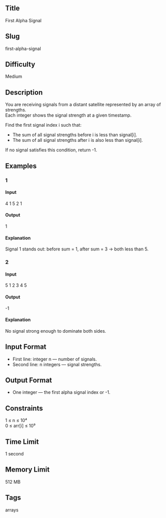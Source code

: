 ## Title

First Alpha Signal

## Slug

first-alpha-signal

## Difficulty

Medium

## Description

You are receiving signals from a distant satellite represented by an array of strengths.  
Each integer shows the signal strength at a given timestamp.

Find the first signal index i such that:

- The sum of all signal strengths before i is less than signal[i].  
- The sum of all signal strengths after i is also less than signal[i].

If no signal satisfies this condition, return -1.

## Examples

### 1

#### Input
4
1 5 2 1

#### Output
1

#### Explanation
Signal 1 stands out: before sum = 1, after sum = 3 → both less than 5.

### 2

#### Input
5
1 2 3 4 5

#### Output
-1

#### Explanation
No signal strong enough to dominate both sides.

## Input Format
- First line: integer n — number of signals.  
- Second line: n integers — signal strengths.

## Output Format
- One integer — the first alpha signal index or -1.

## Constraints
1 ≤ n ≤ 10⁴  
0 ≤ arr[i] ≤ 10⁹  

## Time Limit
1 second  

## Memory Limit
512 MB  

## Tags
arrays
